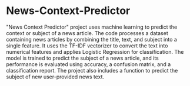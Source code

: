 # News-Context-Predictor

"News Context Predictor" project uses machine learning to predict the context or subject of a news article. The code processes a dataset containing news articles by combining the title, text, and subject into a single feature. It uses the TF-IDF vectorizer to convert the text into numerical features and applies Logistic Regression for classification. The model is trained to predict the subject of a news article, and its performance is evaluated using accuracy, a confusion matrix, and a classification report. The project also includes a function to predict the subject of new user-provided news text.
